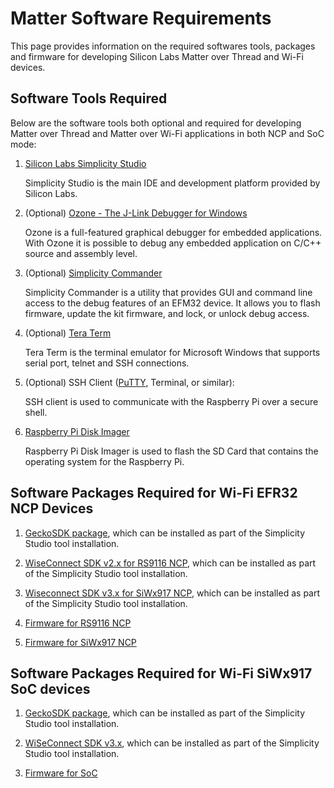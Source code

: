# Matter Software Requirements

This page provides information on the required softwares tools, packages and firmware for developing Silicon Labs Matter over Thread and Wi-Fi devices.

## Software Tools Required

Below are the software tools both optional and required for developing Matter over Thread and Matter over Wi-Fi applications in both NCP and SoC mode:

1. [Silicon Labs Simplicity Studio](https://www.silabs.com/developers/simplicity-studio)

   Simplicity Studio is the main IDE and development platform provided by Silicon Labs. 
2. (Optional) [Ozone - The J-Link Debugger for Windows](https://www.segger.com/products/development-tools/ozone-j-link-debugger/)

   Ozone is a full-featured graphical debugger for embedded applications. With Ozone it is possible to debug any embedded application on C/C++ source and assembly level.
3. (Optional) [Simplicity Commander](https://www.silabs.com/documents/public/software/SimplicityCommander-Windows.zip)

   Simplicity Commander is a utility that provides GUI and command line access to the debug features of an EFM32 device. It allows you to flash firmware, update the kit firmware, and lock, or unlock debug access.

4. (Optional) [Tera Term](https://osdn.net/projects/ttssh2/releases/)

   Tera Term is the terminal emulator for Microsoft Windows that supports serial port, telnet and SSH connections.

5. (Optional) SSH Client ([PuTTY](https://www.putty.org/), Terminal, or similar):

   SSH client is used to communicate with the Raspberry Pi over a secure shell.

6. [Raspberry Pi Disk Imager](https://www.raspberrypi.com/software/)

   Raspberry Pi Disk Imager is used to flash the SD Card that contains the operating system for the Raspberry Pi.

## Software Packages Required for Wi-Fi EFR32 NCP Devices

1. [GeckoSDK package](/matter/<docspace-docleaf-version>/matter-wifi-getting-started-example/software-installation#installation-of-gecko-sdk-extension), which can be installed as part of the Simplicity Studio tool installation.
 
2. [WiseConnect SDK v2.x for RS9116 NCP](/matter/<docspace-docleaf-version>/matter-wifi-getting-started-example/software-installation#installation-of-wiseconnect-sdk-v2x-or-v3x-extension), which can be installed as part of the Simplicity Studio tool installation.

3. [Wiseconnect SDK v3.x for SiWx917 NCP](/matter/<docspace-docleaf-version>/matter-wifi-getting-started-example/software-installation#installation-of-wiseconnect-sdk-v2x-or-v3x-extension), which can be installed as part of the Simplicity Studio tool installation.

4. [Firmware for RS9116 NCP](./matter-artifacts.md#rs9116-firmware)

5. [Firmware for SiWx917 NCP](./matter-artifacts.md#siwx917-firmware-for-siwx917-ncp)


## Software Packages Required for Wi-Fi SiWx917 SoC devices

1. [GeckoSDK package](/matter/<docspace-docleaf-version>/matter-wifi-getting-started-example/software-installation#installation-of-gecko-sdk-extension), which can be installed as part of the Simplicity Studio tool installation.
   
2. [WiSeConnect SDK v3.x](/matter/<docspace-docleaf-version>/matter-wifi-getting-started-example/software-installation#installation-of-wiseconnect-sdk-v2x-or-v3x-extension), which can be installed as part of the Simplicity Studio tool installation.

3. [Firmware for SoC](./matter-artifacts.md#siwx917-firmware-for-siwx917-soc)